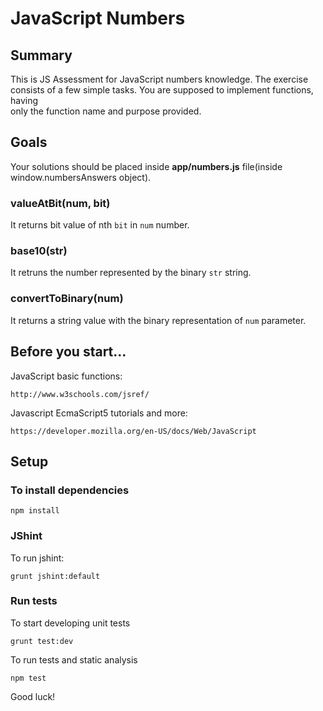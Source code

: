 # JavaScript Numbers

## Summary

This is JS Assessment for JavaScript numbers knowledge. The exercise consists of a few simple tasks. You are supposed to implement functions, having  
only the function name and purpose provided.

## Goals

Your solutions should be placed inside **app/numbers.js** file(inside window.numbersAnswers object).

### valueAtBit(num, bit)

It returns bit value of nth `bit` in `num` number.

### base10(str)

It retruns the number represented by the binary `str` string.

### convertToBinary(num)

It returns a string value with the binary representation of `num` parameter.

## Before you start...

JavaScript basic functions:

    http://www.w3schools.com/jsref/
    
Javascript EcmaScript5 tutorials and more:

    https://developer.mozilla.org/en-US/docs/Web/JavaScript

## Setup

### To install dependencies

    npm install

### JShint

To run jshint:

    grunt jshint:default

### Run tests

To start developing unit tests

    grunt test:dev
 
To run tests and static analysis

    npm test

Good luck!
 
